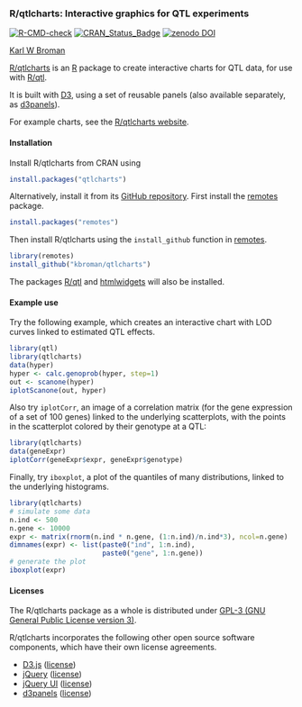### R/qtlcharts: Interactive graphics for QTL experiments

[![R-CMD-check](https://github.com/kbroman/qtlcharts/actions/workflows/R-CMD-check.yaml/badge.svg)](https://github.com/kbroman/qtlcharts/actions/workflows/R-CMD-check.yaml)
[![CRAN_Status_Badge](https://www.r-pkg.org/badges/version/qtlcharts)](https://cran.r-project.org/package=qtlcharts)
[![zenodo DOI](https://zenodo.org/badge/DOI/10.5281/zenodo.4049918.svg)](https://doi.org/10.5281/zenodo.4049918)

[Karl W Broman](https://kbroman.org)

[R/qtlcharts](https://kbroman.org/qtlcharts/) is an [R](https://www.r-project.org) package to create
interactive charts for QTL data, for use
with [R/qtl](https://rqtl.org).

It is built with [D3](https://d3js.org), using a set of reusable
panels (also available separately, as [d3panels](https://kbroman.org/d3panels/)).

For example charts, see the [R/qtlcharts website](https://kbroman.org/qtlcharts/).

#### Installation

Install R/qtlcharts from CRAN using

```r
install.packages("qtlcharts")
```

Alternatively, install it from its
[GitHub repository](https://github.com/kbroman/qtlcharts). First
install the [remotes](https://github.com/r-lib/remotes) package.

```r
install.packages("remotes")
```

Then install R/qtlcharts using the `install_github` function in
[remotes](https://github.com/r-lib/remotes).

```r
library(remotes)
install_github("kbroman/qtlcharts")
```

The packages [R/qtl](https://rqtl.org) and
[htmlwidgets](https://www.htmlwidgets.org) will also be installed.

#### Example use

Try the following example, which creates an interactive chart with LOD
curves linked to estimated QTL effects.

```r
library(qtl)
library(qtlcharts)
data(hyper)
hyper <- calc.genoprob(hyper, step=1)
out <- scanone(hyper)
iplotScanone(out, hyper)
```

Also try `iplotCorr`, an image of a correlation matrix (for the
gene expression of a set of 100 genes) linked to the underlying
scatterplots, with the points in the scatterplot colored by their
genotype at a QTL:

```r
library(qtlcharts)
data(geneExpr)
iplotCorr(geneExpr$expr, geneExpr$genotype)
```

Finally, try `iboxplot`, a plot of the quantiles of many
distributions, linked to the underlying histograms.

```r
library(qtlcharts)
# simulate some data
n.ind <- 500
n.gene <- 10000
expr <- matrix(rnorm(n.ind * n.gene, (1:n.ind)/n.ind*3), ncol=n.gene)
dimnames(expr) <- list(paste0("ind", 1:n.ind),
                       paste0("gene", 1:n.gene))
# generate the plot
iboxplot(expr)
```

#### Licenses

The R/qtlcharts package as a whole is distributed under
[GPL-3 (GNU General Public License version 3)](https://www.gnu.org/licenses/gpl-3.0.en.html).

R/qtlcharts incorporates the following other open source software
components, which have their own license agreements.

- [D3.js](https://d3js.org) ([license](https://github.com/kbroman/qtlcharts/blob/main/inst/htmlwidgets/lib/d3/LICENSE))
- [jQuery](https://jquery.com) ([license](https://github.com/kbroman/qtlcharts/blob/main/inst/htmlwidgets/lib/jquery/LICENSE.txt))
- [jQuery UI](https://jqueryui.com/) ([license](https://github.com/kbroman/qtlcharts/blob/main/inst/htmlwidgets/lib/jquery-ui/LICENSE.txt))
- [d3panels](https://kbroman.org/d3panels/) ([license](https://github.com/kbroman/qtlcharts/blob/main/inst/htmlwidgets/lib/d3panels/LICENSE.md))

